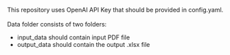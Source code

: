 This repository uses OpenAI API Key that should be provided in config.yaml.<br /><br />
Data folder consists of two folders:
- input_data should contain input PDF file
- output_data should contain the output .xlsx file
